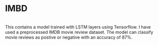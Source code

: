 # IMBD
<br>
This contains a model trained with LSTM layers using Tensorflow. I have used a preprocessed IMDB movie review dataset. The model can classify movie reviews as postive or negative with an accuracy of 87%.
